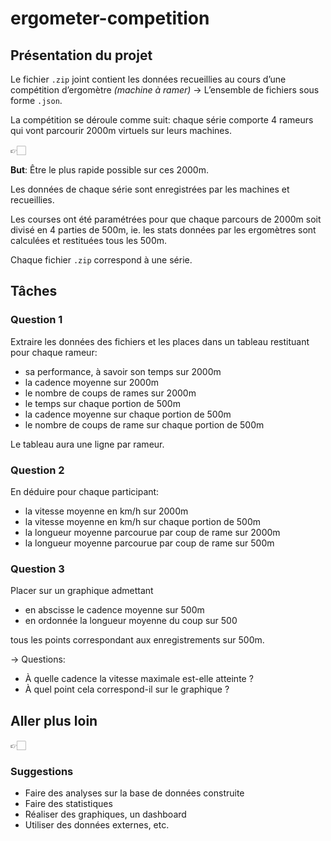 # ergometer-competition
 
## Présentation du projet

Le fichier `.zip` joint contient les données recueillies au cours d’une compétition d’ergomètre *(machine à ramer)* → L’ensemble de fichiers sous forme `.json`.

La compétition se déroule comme suit: chaque série comporte 4 rameurs qui vont parcourir 2000m virtuels sur leurs machines. 

<aside>
👉🏻

**But**: Être le plus rapide possible sur ces 2000m. 

</aside>

Les données de chaque série sont enregistrées par les machines et recueillies. 

Les courses ont été paramétrées pour que chaque parcours de 2000m soit divisé en 4 parties de 500m, ie. les stats données par les ergomètres sont calculées et restituées tous les 500m. 

Chaque fichier `.zip` correspond à une série. 

## Tâches

### Question 1

Extraire les données des fichiers et les places dans un tableau restituant pour chaque rameur:

- sa performance, à savoir son temps sur 2000m
- la cadence moyenne sur 2000m
- le nombre de coups de rames sur 2000m
- le temps sur chaque portion de 500m
- la cadence moyenne sur chaque portion de 500m
- le nombre de coups de rame sur chaque portion de 500m

Le tableau aura une ligne par rameur.

### Question 2

En déduire pour chaque participant: 

- la vitesse moyenne en km/h sur 2000m
- la vitesse moyenne en km/h sur chaque portion de 500m
- la longueur moyenne parcourue par coup de rame sur 2000m
- la longueur moyenne parcourue par coup de rame sur 500m

### Question 3

Placer sur un graphique admettant 

- en abscisse le cadence moyenne sur 500m
- en ordonnée la longueur moyenne du coup sur 500

tous les points correspondant aux enregistrements sur 500m.

→ Questions: 

- À quelle cadence la vitesse maximale est-elle atteinte ?
- À quel point cela correspond-il sur le graphique ?

## Aller plus loin

<aside>
👉🏻

### Suggestions

- Faire des analyses sur la base de données construite
- Faire des statistiques
- Réaliser des graphiques, un dashboard
- Utiliser des données externes, etc.
</aside>
